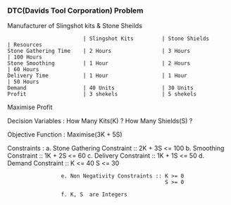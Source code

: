 ### DTC(Davids Tool Corporation) Problem

Manufacturer of Slingshot kits & Stone Sheilds

                            | Slingshot Kits         | Stone Shields           | Resources
    Stone Gathering Time    | 2 Hours                | 3 Hours                 | 100 Hours
    Stone Smoothing         | 1 Hour                 | 2 Hours                 | 60 Hours
    Delivery Time           | 1 Hour                 | 1 Hour                  | 50 Hours
    Demand                  | 40 Units               | 30 Units
    Profit                  | 3 shekels              | 5 shekels

Maximise Profit

Decision Variables : How Many Kits(K) ? How Many Shields(S) ?

Objective Function : Maximise(3K + 5S)

Constraints        : a. Stone Gathering Constraint :: 2K + 3S <= 100
                     b. Smoothing Constraint       :: 1K + 2S <= 60
                     c. Delivery Constraint        :: 1K + 1S <= 50
                     d. Demand Constraint          :: K <= 40
                                                      S <= 30
                                                      
                     e. Non Negativity Constraints :: K >= 0
                                                      S >= 0
                                                     
                     f. K, S  are Integers   
